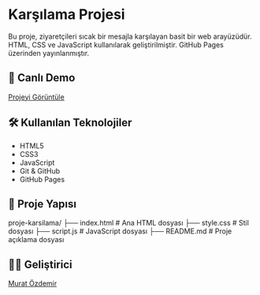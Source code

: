 # Karşılama Projesi

Bu proje, ziyaretçileri sıcak bir mesajla karşılayan basit bir web arayüzüdür. HTML, CSS ve JavaScript kullanılarak geliştirilmiştir. GitHub Pages üzerinden yayınlanmıştır.

## 🔗 Canlı Demo
[Projeyi Görüntüle](https://muratozd0.github.io/proje-karsilama)

## 🛠️ Kullanılan Teknolojiler
- HTML5  
- CSS3  
- JavaScript  
- Git & GitHub  
- GitHub Pages

## 📁 Proje Yapısı
proje-karsilama/
├── index.html       # Ana HTML dosyası
├── style.css        # Stil dosyası
├── script.js        # JavaScript dosyası
├── README.md        # Proje açıklama dosyası
## 🧑‍💻 Geliştirici
[Murat Özdemir](https://github.com/Muratozd0)

